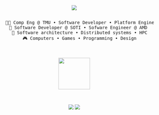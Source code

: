 <div align="center">
<img src="https://readme-typing-svg.demolab.com/?font=&weight=900&size=30&pause=1000&color=8EAEBB&center=true&vCenter=true&repeat=false&random=false&width=500&lines=Hello+World%2C+I%27m+Razeen!"/>
<br><br>
<pre>
    👨‍🎓 Comp Eng @ TMU • Software Developer • Platform Engineer
    💼 Software Developer @ SOTI • Sofware Engineer @ AMD 
    📖 Software architecture • Distributed systems • HPC
    🎮 Computers • Games • Programming • Design
</pre>
<br><br>
<img src="https://i.pinimg.com/originals/e8/d0/f1/e8d0f1794e2520ac2367c1d21c0966e9.gif" height="100" />
<br><br><br>
    
[![](https://img.shields.io/badge/linkedin-6b9cff)](http://linkedin.com/in/razeenf)
[![](https://img.shields.io/badge/portfolio-3d3d3d)](https://razeenf.com/)
</div>
